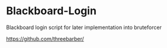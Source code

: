 # Blackboard-Login
Blackboard login script for later implementation into bruteforcer

https://github.com/threebarber/
